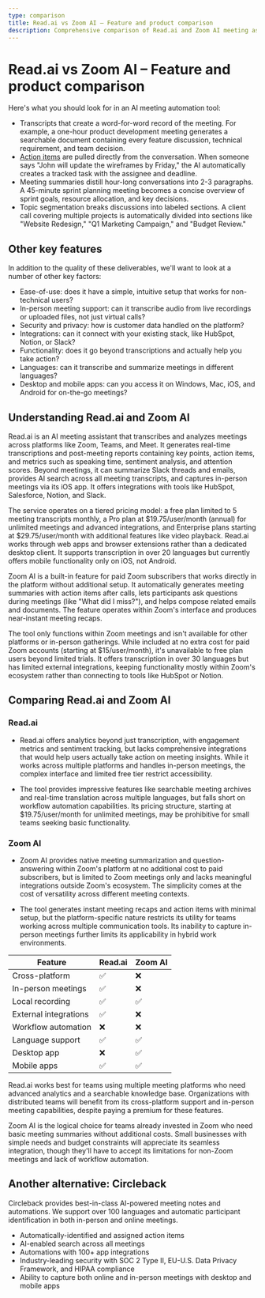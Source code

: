 ```yaml
---
type: comparison
title: Read.ai vs Zoom AI – Feature and product comparison
description: Comprehensive comparison of Read.ai and Zoom AI meeting assistants, including transcription quality, action item tracking, meeting summaries, topic segmentation, and key features like platform compatibility, in-person support, and integrations.
---
```


# Read.ai vs Zoom AI – Feature and product comparison

Here's what you should look for in an AI meeting automation tool:  
* Transcripts that create a word-for-word record of the meeting. For example, a one-hour product development meeting generates a searchable document containing every feature discussion, technical requirement, and team decision.
* [Action items](/releases/add-action-items-to-meetings) are pulled directly from the conversation. When someone says "John will update the wireframes by Friday," the AI automatically creates a tracked task with the assignee and deadline.
* Meeting summaries distill hour-long conversations into 2-3 paragraphs. A 45-minute sprint planning meeting becomes a concise overview of sprint goals, resource allocation, and key decisions.
* Topic segmentation breaks discussions into labeled sections. A client call covering multiple projects is automatically divided into sections like "Website Redesign," "Q1 Marketing Campaign," and "Budget Review."

## Other key features
In addition to the quality of these deliverables, we'll want to look at a number of other key factors:
* Ease-of-use: does it have a simple, intuitive setup that works for non-technical users?
* In-person meeting support: can it transcribe audio from live recordings or uploaded files, not just virtual calls?
* Security and privacy: how is customer data handled on the platform?
* Integrations: can it connect with your existing stack, like HubSpot, Notion, or Slack?
* Functionality: does it go beyond transcriptions and actually help you take action?
* Languages: can it transcribe and summarize meetings in different languages?
* Desktop and mobile apps: can you access it on Windows, Mac, iOS, and Android for on-the-go meetings?

## Understanding Read.ai and Zoom AI
Read.ai is an AI meeting assistant that transcribes and analyzes meetings across platforms like Zoom, Teams, and Meet. It generates real-time transcriptions and post-meeting reports containing key points, action items, and metrics such as speaking time, sentiment analysis, and attention scores. Beyond meetings, it can summarize Slack threads and emails, provides AI search across all meeting transcripts, and captures in-person meetings via its iOS app. It offers integrations with tools like HubSpot, Salesforce, Notion, and Slack.

The service operates on a tiered pricing model: a free plan limited to 5 meeting transcripts monthly, a Pro plan at $19.75/user/month (annual) for unlimited meetings and advanced integrations, and Enterprise plans starting at $29.75/user/month with additional features like video playback. Read.ai works through web apps and browser extensions rather than a dedicated desktop client. It supports transcription in over 20 languages but currently offers mobile functionality only on iOS, not Android.

Zoom AI is a built-in feature for paid Zoom subscribers that works directly in the platform without additional setup. It automatically generates meeting summaries with action items after calls, lets participants ask questions during meetings (like "What did I miss?"), and helps compose related emails and documents. The feature operates within Zoom's interface and produces near-instant meeting recaps.

The tool only functions within Zoom meetings and isn't available for other platforms or in-person gatherings. While included at no extra cost for paid Zoom accounts (starting at $15/user/month), it's unavailable to free plan users beyond limited trials. It offers transcription in over 30 languages but has limited external integrations, keeping functionality mostly within Zoom's ecosystem rather than connecting to tools like HubSpot or Notion.

## Comparing Read.ai and Zoom AI

### Read.ai

* Read.ai offers analytics beyond just transcription, with engagement metrics and sentiment tracking, but lacks comprehensive integrations that would help users actually take action on meeting insights. While it works across multiple platforms and handles in-person meetings, the complex interface and limited free tier restrict accessibility.

* The tool provides impressive features like searchable meeting archives and real-time translation across multiple languages, but falls short on workflow automation capabilities. Its pricing structure, starting at $19.75/user/month for unlimited meetings, may be prohibitive for small teams seeking basic functionality.

### Zoom AI

* Zoom AI provides native meeting summarization and question-answering within Zoom's platform at no additional cost to paid subscribers, but is limited to Zoom meetings only and lacks meaningful integrations outside Zoom's ecosystem. The simplicity comes at the cost of versatility across different meeting contexts.

* The tool generates instant meeting recaps and action items with minimal setup, but the platform-specific nature restricts its utility for teams working across multiple communication tools. Its inability to capture in-person meetings further limits its applicability in hybrid work environments.

| Feature | Read.ai | Zoom AI |
|---------|---------|---------|
| Cross-platform | ✅ | ❌ |
| In-person meetings | ✅ | ❌ |
| Local recording | ✅ | ✅ |
| External integrations | ✅ | ❌ |
| Workflow automation | ❌ | ❌ |
| Language support | ✅ | ✅ |
| Desktop app | ❌ | ✅ |
| Mobile apps | ✅ | ✅ |

Read.ai works best for teams using multiple meeting platforms who need advanced analytics and a searchable knowledge base. Organizations with distributed teams will benefit from its cross-platform support and in-person meeting capabilities, despite paying a premium for these features.

Zoom AI is the logical choice for teams already invested in Zoom who need basic meeting summaries without additional costs. Small businesses with simple needs and budget constraints will appreciate its seamless integration, though they'll have to accept its limitations for non-Zoom meetings and lack of workflow automation.

## Another alternative: Circleback
Circleback provides best-in-class AI-powered meeting notes and automations. We support over 100 languages and automatic participant identification in both in-person and online meetings.
* Automatically-identified and assigned action items
* AI-enabled search across all meetings
* Automations with 100+ app integrations
* Industry-leading security with SOC 2 Type II, EU-U.S. Data Privacy Framework, and HIPAA compliance
* Ability to capture both online and in-person meetings with desktop and mobile apps
